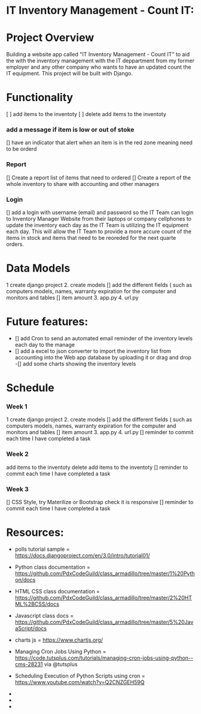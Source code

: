 # IT Inventory Management - Count IT: 


# Project Overview
Building a website app called "IT Inventory Management - Count IT" to aid the with the inventory management with the IT deppartment from my former employer and any other company who wants to have an updated count the IT equipment. This project will be built with Django.


# Functionality

 [ ] add items to the inventoty
 [ ] delete add items to the inventoty
 ### add a message if item is low or out of stoke
   [] have an indicator that alert when an item is in the red zone meaning need to be orderd 
 ### Report 
   [] Create a report list of items that need to ordered
   [] Create a report of the whole inventory to share with accounting and other managers 
  ### Login
   [] add a login with username (email) and password so the IT Team can login to Inventory Manager Website from their laptops or company cellphones to update the inventory each day as the IT Team is utilizing the IT equipment each day. This will allow the IT Team to provide a more accure count of the items in stock and items that need to be reoreded for the next quarte orders.
   
 
# Data Models
1 create django project
2. create models
   [] add the different fields ( such as computers models, names, warranty expiration for the computer and monitors and tables
   [] item amount 
3. app.py
4. url.py


# Future features:
- [] add Cron to send an automated email reminder of the inventory levels each day to the manage
- [] add a excel to json converter to import the inventory list from accounting into the Web app database by uploading it or drag and drop
 -[] add some charts showing the inventory levels 


# Schedule

### Week 1
1 create django project
2. create models
   [] add the different fields ( such as computers models, names, warranty expiration for the computer and monitors and tables
   [] item amount 
3. app.py
4. url.py
   [] reminder  to commit each time I have completed a task 

### Week 2

add items to the inventoty
delete add items to the inventoty
[] reminder  to commit each time I have completed a task 



### Week 3
  [] CSS Style, try Materilize or Bootstrap check it is responsive
  [] reminder  to commit each time I have completed a task 
  
# Resources:

  - polls tutorial sample = https://docs.djangoproject.com/en/3.0/intro/tutorial01/
  - Python class documentation = https://github.com/PdxCodeGuild/class_armadillo/tree/master/1%20Python/docs
  - HTML CSS class documentation = https://github.com/PdxCodeGuild/class_armadillo/tree/master/2%20HTML%2BCSS/docs
  - Javascript class docs = https://github.com/PdxCodeGuild/class_armadillo/tree/master/5%20JavaScript/docs
  - charts js = https://www.chartjs.org/
  - Managing Cron Jobs Using Python = https://code.tutsplus.com/tutorials/managing-cron-jobs-using-python--cms-28231 via @tutsplus 
  
  - Scheduling Execution of Python Scripts using cron = https://www.youtube.com/watch?v=Q2CNZGEH59Q
  -
  -
  -
  

  
